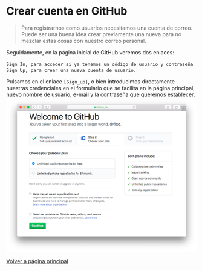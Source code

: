 # Crear cuenta en GitHub

>Para registrarnos como usuarios necesitamos una cuenta de correo. Puede ser una buena idea crear previamente 
>una nueva para no mezclar estas cosas con nuestro correo personal.

Seguidamente, en la página inicial de GitHub veremos dos enlaces:

	Sign In, para acceder si ya tenemos un código de usuario y contraseña
	Sign Up, para crear una nueva cuenta de usuario.

Pulsamos en el enlace `[Sign_up]`, o bien introducimos directamente nuestras credenciales en el formulario que se 
facilita en la página principal, nuevo nombre de usuario, e-mail y la contraseña que queremos establecer.
![Logo Alta Github](./imagenes/GitHub002.png)

[Volver a página principal](README.md)
